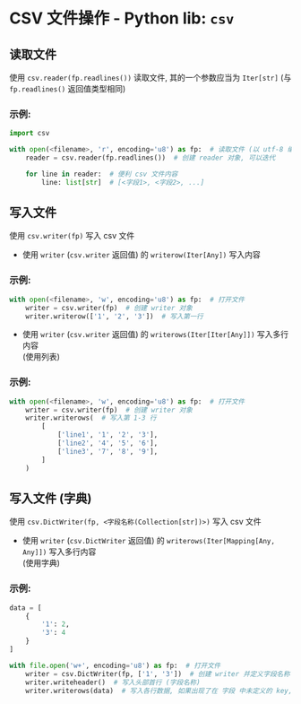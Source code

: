 # CSV 文件操作 - Python lib: `csv`

## 读取文件
使用 `csv.reader(fp.readlines())` 读取文件, 其的一个参数应当为 `Iter[str]` (与 `fp.readlines()` 返回值类型相同)

### 示例:
```python
import csv

with open(<filename>, 'r', encoding='u8') as fp:  # 读取文件 (以 utf-8 编码)
    reader = csv.reader(fp.readlines())  # 创建 reader 对象, 可以迭代

    for line in reader:  # 便利 csv 文件内容
        line: list[str]  # [<字段1>, <字段2>, ...]
```

## 写入文件
使用 `csv.writer(fp)` 写入 csv 文件

* 使用 `writer` (`csv.writer` 返回值) 的 `writerow(Iter[Any])` 写入内容
### 示例:
```python
with open(<filename>, 'w', encoding='u8') as fp:  # 打开文件
    writer = csv.writer(fp)  # 创建 writer 对象
    writer.writerow(['1', '2', '3'])  # 写入第一行
```

* 使用 `writer` (`csv.writer` 返回值) 的 `writerows(Iter[Iter[Any]])` 写入多行内容 <br>
(使用列表)
### 示例:
```python
with open(<filename>, 'w', encoding='u8') as fp:  # 打开文件
    writer = csv.writer(fp)  # 创建 writer 对象
    writer.writerows(  # 写入第 1-3 行
        [
            ['line1', '1', '2', '3'],
            ['line2', '4', '5', '6'],
            ['line3', '7', '8', '9'],
        ]
    )
```

## 写入文件 (字典)
使用 `csv.DictWriter(fp, <字段名称(Collection[str])>)` 写入 csv 文件

* 使用 `writer` (`csv.DictWriter` 返回值) 的 `writerows(Iter[Mapping[Any, Any]])` 写入多行内容 <br>
(使用字典)
### 示例:
```python
data = [
    {
        '1': 2,
        '3': 4
    }
]

with file.open('w+', encoding='u8') as fp:  # 打开文件
    writer = csv.DictWriter(fp, ['1', '3'])  # 创建 writer 并定义字段名称
    writer.writeheader()  # 写入头部首行 (字段名称)
    writer.writerows(data)  # 写入各行数据, 如果出现了在 字段 中未定义的 key, 则爆出 `ValueError`
```
